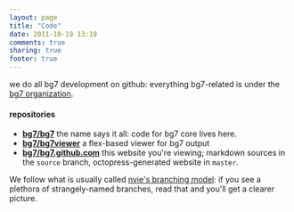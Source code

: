 ```yaml
---
layout: page
title: "Code"
date: 2011-10-19 13:19
comments: true
sharing: true
footer: true
---
```


we do all bg7 development on github: everything bg7-related is under the [bg7 organization](http://github.com/bg7/).

#### repositories ####

* [**bg7/bg7**](http://github.com/bg7/bg7) the name says it all: code for bg7 core lives here.
* [**bg7/bg7viewer**](http://github.com/bg7/bg7viewer) a flex-based viewer for bg7 output
* [**bg7/bg7.github.com**](http://github.com/bg7/bg7.github.com) this website you're viewing; markdown sources in the `source` branch, octopress-generated website in `master`.

 We follow what is usually called [nvie's branching model](http://nvie.com/posts/a-successful-git-branching-model/): if you see a plethora of strangely-named branches, read that and you'll get a clearer picture.